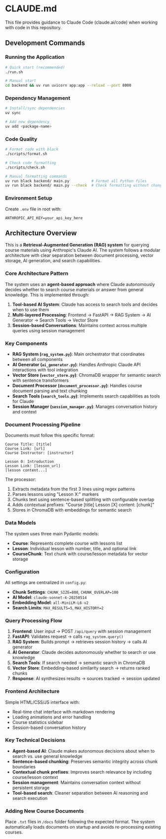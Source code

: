 # CLAUDE.md

This file provides guidance to Claude Code (claude.ai/code) when working with code in this repository.

## Development Commands

### Running the Application
```bash
# Quick start (recommended)
./run.sh

# Manual start
cd backend && uv run uvicorn app:app --reload --port 8000
```

### Dependency Management
```bash
# Install/sync dependencies
uv sync

# Add new dependency
uv add <package-name>
```

### Code Quality
```bash
# Format code with black
./scripts/format.sh

# Check code formatting
./scripts/check.sh

# Manual formatting commands
uv run black backend/ main.py          # Format all Python files
uv run black backend/ main.py --check  # Check formatting without changes
```

### Environment Setup
Create `.env` file in root with:
```
ANTHROPIC_API_KEY=your_api_key_here
```

## Architecture Overview

This is a **Retrieval-Augmented Generation (RAG) system** for querying course materials using Anthropic's Claude AI. The system follows a modular architecture with clear separation between document processing, vector storage, AI generation, and search capabilities.

### Core Architecture Pattern

The system uses an **agent-based approach** where Claude autonomously decides whether to search course materials or answer from general knowledge. This is implemented through:

1. **Tool-based AI System**: Claude has access to search tools and decides when to use them
2. **Multi-layered Processing**: Frontend → FastAPI → RAG System → AI Generator → Search Tools → Vector Store
3. **Session-based Conversations**: Maintains context across multiple queries using session management

### Key Components

- **RAG System (`rag_system.py`)**: Main orchestrator that coordinates between all components
- **AI Generator (`ai_generator.py`)**: Handles Anthropic Claude API interactions with tool integration
- **Vector Store (`vector_store.py`)**: ChromaDB wrapper for semantic search with sentence transformers
- **Document Processor (`document_processor.py`)**: Handles course document parsing and text chunking
- **Search Tools (`search_tools.py`)**: Implements search capabilities as tools for Claude
- **Session Manager (`session_manager.py`)**: Manages conversation history and context

### Document Processing Pipeline

Documents must follow this specific format:
```
Course Title: [title]
Course Link: [url] 
Course Instructor: [instructor]

Lesson 0: Introduction
Lesson Link: [lesson_url]
[lesson content...]
```

The processor:
1. Extracts metadata from the first 3 lines using regex patterns
2. Parses lessons using "Lesson X:" markers
3. Chunks text using sentence-based splitting with configurable overlap
4. Adds contextual prefixes: "Course [title] Lesson [X] content: [chunk]"
5. Stores in ChromaDB with embeddings for semantic search

### Data Models

The system uses three main Pydantic models:
- **Course**: Represents complete course with lessons list
- **Lesson**: Individual lesson with number, title, and optional link
- **CourseChunk**: Text chunk with course/lesson metadata for vector storage

### Configuration

All settings are centralized in `config.py`:
- **Chunk Settings**: `CHUNK_SIZE=800`, `CHUNK_OVERLAP=100`
- **AI Model**: `claude-sonnet-4-20250514`
- **Embedding Model**: `all-MiniLM-L6-v2`
- **Search Limits**: `MAX_RESULTS=5`, `MAX_HISTORY=2`

### Query Processing Flow

1. **Frontend**: User input → POST `/api/query` with session management
2. **FastAPI**: Validates request → calls `rag_system.query()`
3. **RAG System**: Builds prompt → retrieves session history → calls AI generator
4. **AI Generator**: Claude decides autonomously whether to search or use knowledge
5. **Search Tools**: If search needed → semantic search in ChromaDB
6. **Vector Store**: Embedding-based similarity search → returns ranked chunks
7. **Response**: AI synthesizes results → sources tracked → session updated

### Frontend Architecture

Simple HTML/CSS/JS interface with:
- Real-time chat interface with markdown rendering
- Loading animations and error handling
- Course statistics sidebar
- Session-based conversation history

### Key Technical Decisions

- **Agent-based AI**: Claude makes autonomous decisions about when to search vs. use general knowledge
- **Sentence-based chunking**: Preserves semantic integrity across chunk boundaries
- **Contextual chunk prefixes**: Improves search relevance by including course/lesson context
- **Session management**: Maintains conversation context without persistent storage
- **Tool-based search**: Cleaner separation between AI reasoning and search execution

### Adding New Course Documents

Place `.txt` files in `/docs` folder following the expected format. The system automatically loads documents on startup and avoids re-processing existing courses.